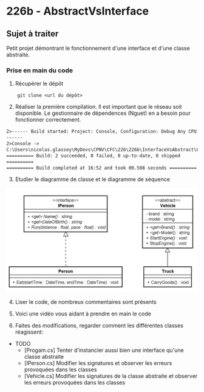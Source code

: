 ﻿# 226b - AbstractVsInterface

## Sujet à traiter
Petit projet démontrant le fonctionnement d'une interface et d'une classe abstraite.

### Prise en main du code

1)  Récupérer le dépôt

```
    git clone <url du dépôt>
```
   
2) Réaliser la première compilation. Il est important que le réseau soit disponible. Le gestionnaire de dépendences (Nguet) en a besoin pour fonctionner correctement.

```
2>------ Build started: Project: Console, Configuration: Debug Any CPU ------
2>Console -> C:\Users\nicolas.glassey\MyDevs\CPNV\CFC\226\226b\InterfaceVsAbstract\Console\bin\Debug\net6.0\Console.dll
========== Build: 2 succeeded, 0 failed, 0 up-to-date, 0 skipped ==========
========== Build completed at 16:52 and took 00.508 seconds ==========
```


3) Etudier le diagramme de classe et le diagramme de séquence

![Class Diagram](./img/ClassDiagram.JPG)

4) Liser le code, de nombreux commentaires sont présents

5) Voici une vidéo vous aidant à prendre en main le code

6) Faites des modifications, regarder comment les différentes classes réagissent:

* TODO
    * [Progam.cs] Tenter d'instancier aussi bien une interface qu'une classe abstraite
    * [IPerson.cs] Modifier les signatures et observer les erreurs provoquées dans les classes
    * [Vehicle.cs] Modifier les signatures de la classe abstraite et observer les erreurs provoquées dans les classes